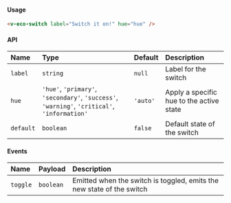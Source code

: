 #### Usage

```html
<v-eco-switch label="Switch it on!" hue="hue" />
```

#### API

| Name      | Type                                                                                         | Default  | Description                              |
| :-------- | :------------------------------------------------------------------------------------------- | :------- | :--------------------------------------- |
| `label`   | `string`                                                                                     | `null`   | Label for the switch                     |
| `hue`     | `'hue'`, `'primary'`, `'secondary'`, `'success'`, `'warning'`, `'critical'`, `'information'` | `'auto'` | Apply a specific hue to the active state |
| `default` | `boolean`                                                                                    | `false`  | Default state of the switch              |

#### Events

| Name     | Payload   | Description                                                           |
| :------- | :-------- | :-------------------------------------------------------------------- |
| `toggle` | `boolean` | Emitted when the switch is toggled, emits the new state of the switch |
